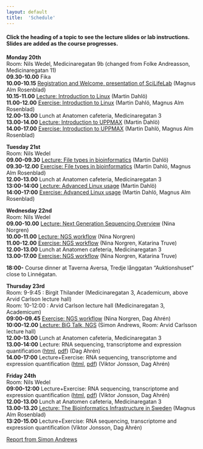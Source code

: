 ```yaml
---
layout: default
title:  'Schedule'
---
```


#### Click the heading of a topic to see the lecture slides or lab instructions. Slides are added as the course progresses.




**Monday 20th**  
Room: Nils Wedel, Medicinaregatan 9b (changed from Folke Andreasson, Medicinaregatan 11)  
**09.30-10.00** Fika  
**10.00-10.15** [Registration and Welcome, presentation of SciLifeLab]() (Magnus Alm Rosenblad)  
**10.15-11.00** [Lecture: Introduction to Linux](slides/linux-tutorial.pdf) (Martin Dahlö)  
**11.00-12.00** [Exercise: Introduction to Linux](labs/linux-intro) (Martin Dahlö, Magnus Alm Rosenblad)  
**12.00-13.00** Lunch at Anatomen cafeteria, Medicinaregatan 3  
**13.00-14.00** [Lecture: Introduction to UPPMAX](slides/UPPMAX-tutorial.pdf) (Martin Dahlö)  
**14.00-17.00** [Exercise: Introduction to UPPMAX](labs/uppmax-intro) (Martin Dahlö, Magnus Alm Rosenblad)  

**Tuesday 21st**  
Room: Nils Wedel  
**09.00-09.30** [Lecture: File types in bioinformatics](slides/file_types.pdf) (Martin Dahlö)  
**09.30-12.00** [Exercise: File types in bioinformatics](labs/filetypes) (Martin Dahlö, Magnus Alm Rosenblad)  
**12.00-13.00** Lunch at Anatomen cafeteria, Medicinaregatan 3  
**13:00-14:00** [Lecture: Advanced Linux usage](slides/advanced_linux.pdf) (Martin Dahlö)  
**14:00-17:00** [Exercise: Advanced Linux usage](labs/loops_lab) (Martin Dahlö, Magnus Alm Rosenblad)  

**Wednesday 22nd**  
Room: Nils Wedel  
**09.00-10.00** [Lecture: Next Generation Sequencing Overview](slides/Sequencing_Overview.pdf) (Nina Norgren)  
**10.00-11.00** [Lecture: NGS workflow](slides/NGS_workflow.pdf) (Nina Norgren)  
**11.00-12.00** [Exercise: NGS workflow](labs/NGS_workflow) (Nina Norgren, Katarina Truve)  
**12.00-13.00** Lunch at Anatomen cafeteria, Medicinaregatan 3  
**13.00-17.00** [Exercise: NGS workflow](labs/NGS_workflow) (Nina Norgren, Katarina Truve)  

**18:00-** Course dinner at Taverna Aversa, Tredje långgatan “Auktionshuset” close to Linnégatan.  

**Thursday 23rd**  
Room: 9-9:45 : Birgit Thilander (Medicinaregatan 3, Academicum, above Arvid Carlson lecture hall)  
Room: 10-12:00 : Arvid Carlson lecture hall (Medicinaregatan 3, Academicum)  
**09:00-09.45** [Exercise: NGS workflow](labs/NGS_workflow) (Nina Norgren, Dag Ahrén)  
**10:00-12.00** [Lecture: BiG Talk, NGS](slides/s_andrews_scilifelab_2019.pdf) (Simon Andrews, Room: Arvid Carlsson lecture hall)  
**12.00-13.00** Lunch at Anatomen cafeteria, Medicinaregatan 3  
**13.00-14:00** Lecture: RNA sequencing, transcriptome and expression quantification  ([html](/slides/rnaseq/presentation.html), [pdf](/slides/rnaseq/presentation.pdf)) (Dag Ahrén)  
**14.00-17:00** Lecture+Exercise: RNA sequencing, transcriptome and expression quantification ([html](/labs/rnaseq/lab.html), [pdf](/labs/rnaseq/lab.pdf)) (Viktor Jonsson, Dag Ahrén)  
 
**Friday 24th**  
Room: Nils Wedel  
**09:00-12:00** Lecture+Exercise: RNA sequencing, transcriptome and expression quantification ([html](/labs/rnaseq/lab.html), [pdf](/labs/rnaseq/lab.pdf)) (Viktor Jonsson, Dag Ahrén)  
**12.00-13.00** Lunch at Anatomen cafeteria, Medicinaregatan 3  
**13.00-13.20** [Lecture: The Bioinformatics Infrastructure in Sweden]() (Magnus Alm Rosenblad)    
**13:20-15.00** Lecture+Exercise: RNA sequencing, transcriptome and expression quantification (Viktor Jonsson, Dag Ahrén) 

[Report from Simon Andrews](/files/s_andrews_scilifelab_2019.pdf)

